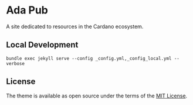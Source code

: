 # Ada Pub

A site dedicated to resources in the Cardano ecosystem.

## Local Development

`bundle exec jekyll serve --config _config.yml,_config_local.yml --verbose`

## License

The theme is available as open source under the terms of the [MIT License](http://opensource.org/licenses/MIT).
